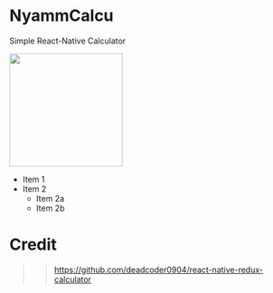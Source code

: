 # NyammCalcu
Simple React-Native Calculator

<img src="https://i.imgur.com/gJvBUXf.jpg" data-canonical-src="https://gyazo.com/eb5c5741b6a9a16c692170a41a49c858.png" width="200" />


* Item 1
* Item 2
  * Item 2a
  * Item 2b

# Credit
>> https://github.com/deadcoder0904/react-native-redux-calculator
